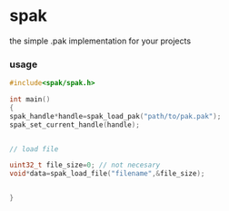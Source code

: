 # spak
the simple .pak implementation for your projects

### usage

```c
#include<spak/spak.h>

int main()
{
spak_handle*handle=spak_load_pak("path/to/pak.pak");
spak_set_current_handle(handle);


// load file

uint32_t file_size=0; // not necesary
void*data=spak_load_file("filename",&file_size);


}


```
